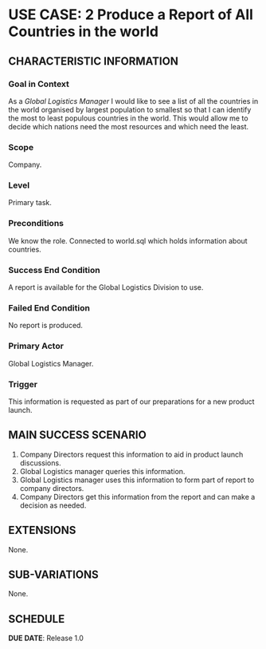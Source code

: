 # USE CASE: 2 Produce a Report of All Countries in the world

## CHARACTERISTIC INFORMATION

### Goal in Context

As a *Global Logistics Manager* I would like to see a list of all the countries in the world organised by largest population to smallest so that I can identify the most to least populous countries in the world. This would allow me to decide which nations need the most resources and which need the least.

### Scope

Company.

### Level

Primary task.

### Preconditions

We know the role.  Connected to world.sql which holds information about countries.

### Success End Condition

A report is available for the Global Logistics Division to use.

### Failed End Condition

No report is produced.

### Primary Actor

Global Logistics Manager. 

### Trigger

This information is requested as part of our preparations for a new product launch.

## MAIN SUCCESS SCENARIO

1. Company Directors request this information to aid in product launch discussions.
2. Global Logistics manager queries this information.
3. Global Logistics manager uses this information to form part of report to company directors.
4. Company Directors get this information from the report and can make a decision as needed.

## EXTENSIONS
None.

## SUB-VARIATIONS

None.

## SCHEDULE

**DUE DATE**: Release 1.0
